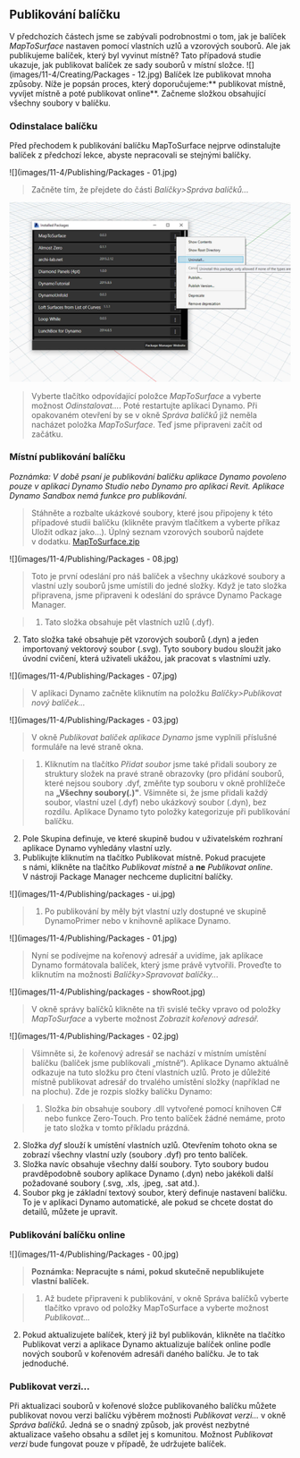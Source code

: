

## Publikování balíčku

V předchozích částech jsme se zabývali podrobnostmi o tom, jak je balíček *MapToSurface* nastaven pomocí vlastních uzlů a vzorových souborů. Ale jak publikujeme balíček, který byl vyvinut místně? Tato případová studie ukazuje, jak publikovat balíček ze sady souborů v místní složce. ![](images/11-4/Creating/Packages - 12.jpg) Balíček lze publikovat mnoha způsoby. Níže je popsán proces, který doporučujeme:** publikovat místně, vyvíjet místně a poté publikovat online**. Začneme složkou obsahující všechny soubory v balíčku.

### Odinstalace balíčku

Před přechodem k publikování balíčku MapToSurface nejprve odinstalujte balíček z předchozí lekce, abyste nepracovali se stejnými balíčky.

![](images/11-4/Publishing/Packages - 01.jpg)

> Začněte tím, že přejdete do části *Balíčky>Správa balíčků...*

![](images/11-4/Publishing/uninstall.jpg)

> Vyberte tlačítko odpovídající položce *MapToSurface* a vyberte možnost *Odinstalovat...*. Poté restartujte aplikaci Dynamo. Při opakovaném otevření by se v okně *Správa balíčků* již neměla nacházet položka *MapToSurface*. Teď jsme připraveni začít od začátku.

### Místní publikování balíčku

*Poznámka: V době psaní je publikování balíčku aplikace Dynamo povoleno pouze v aplikaci Dynamo Studio nebo Dynamo pro aplikaci Revit. Aplikace Dynamo Sandbox nemá funkce pro publikování.*

> Stáhněte a rozbalte ukázkové soubory, které jsou připojeny k této případové studii balíčku (klikněte pravým tlačítkem a vyberte příkaz Uložit odkaz jako...). Úplný seznam vzorových souborů najdete v dodatku. [MapToSurface.zip](datasets/11-4/MapToSurface.zip)

![](images/11-4/Publishing/Packages - 08.jpg)

> Toto je první odeslání pro náš balíček a všechny ukázkové soubory a vlastní uzly souborů jsme umístili do jedné složky. Když je tato složka připravena, jsme připraveni k odeslání do správce Dynamo Package Manager.

> 1. Tato složka obsahuje pět vlastních uzlů (.dyf).
2. Tato složka také obsahuje pět vzorových souborů (.dyn) a jeden importovaný vektorový soubor (.svg). Tyto soubory budou sloužit jako úvodní cvičení, která uživateli ukážou, jak pracovat s vlastními uzly.

![](images/11-4/Publishing/Packages - 07.jpg)

> V aplikaci Dynamo začněte kliknutím na položku *Balíčky>Publikovat nový balíček...*

![](images/11-4/Publishing/Packages - 03.jpg)

> V okně *Publikovat balíček aplikace Dynamo* jsme vyplnili příslušné formuláře na levé straně okna.

> 1. Kliknutím na tlačítko *Přidat soubor* jsme také přidali soubory ze struktury složek na pravé straně obrazovky (pro přidání souborů, které nejsou soubory .dyf, změňte typ souboru v okně prohlížeče na **„Všechny soubory(*.*)"**. Všimněte si, že jsme přidali každý soubor, vlastní uzel (.dyf) nebo ukázkový soubor (.dyn), bez rozdílu. Aplikace Dynamo tyto položky kategorizuje při publikování balíčku.
2. Pole Skupina definuje, ve které skupině budou v uživatelském rozhraní aplikace Dynamo vyhledány vlastní uzly.
3. Publikujte kliknutím na tlačítko Publikovat místně. Pokud pracujete s námi, klikněte na tlačítko *Publikovat místně* a **ne** *Publikovat online*. V nástroji Package Manager nechceme duplicitní balíčky.

![](images/11-4/Publishing/packages - ui.jpg)

> 1. Po publikování by měly být vlastní uzly dostupné ve skupině DynamoPrimer nebo v knihovně aplikace Dynamo.

![](images/11-4/Publishing/Packages - 01.jpg)

> Nyní se podívejme na kořenový adresář a uvidíme, jak aplikace Dynamo formátovala balíček, který jsme právě vytvořili. Proveďte to kliknutím na možnosti *Balíčky>Spravovat balíčky...*

![](images/11-4/Publishing/packages - showRoot.jpg)

> V okně správy balíčků klikněte na tři svislé tečky vpravo od položky *MapToSurface* a vyberte možnost *Zobrazit kořenový adresář.*

![](images/11-4/Publishing/Packages - 02.jpg)

> Všimněte si, že kořenový adresář se nachází v místním umístění balíčku (balíček jsme publikovali „místně“). Aplikace Dynamo aktuálně odkazuje na tuto složku pro čtení vlastních uzlů. Proto je důležité místně publikovat adresář do trvalého umístění složky (například ne na plochu). Zde je rozpis složky balíčku Dynamo:

> 1. Složka *bin* obsahuje soubory .dll vytvořené pomocí knihoven C# nebo funkce Zero-Touch. Pro tento balíček žádné nemáme, proto je tato složka v tomto příkladu prázdná.
2. Složka *dyf* slouží k umístění vlastních uzlů. Otevřením tohoto okna se zobrazí všechny vlastní uzly (soubory .dyf) pro tento balíček.
3. Složka navíc obsahuje všechny další soubory. Tyto soubory budou pravděpodobně soubory aplikace Dynamo (.dyn) nebo jakékoli další požadované soubory (.svg, .xls, .jpeg, .sat atd.).
4. Soubor pkg je základní textový soubor, který definuje nastavení balíčku. To je v aplikaci Dynamo automatické, ale pokud se chcete dostat do detailů, můžete je upravit.

### Publikování balíčku online

![](images/11-4/Publishing/Packages - 00.jpg)

> **Poznámka: Nepracujte s námi, pokud skutečně nepublikujete vlastní balíček.**

> 1. Až budete připraveni k publikování, v okně Správa balíčků vyberte tlačítko vpravo od položky MapToSurface a vyberte možnost *Publikovat...*
2. Pokud aktualizujete balíček, který již byl publikován, klikněte na tlačítko Publikovat verzi a aplikace Dynamo aktualizuje balíček online podle nových souborů v kořenovém adresáři daného balíčku. Je to tak jednoduché.

### Publikovat verzi...

Při aktualizaci souborů v kořenové složce publikovaného balíčku můžete publikovat novou verzi balíčku výběrem možnosti *Publikovat verzi...* v okně *Správa balíčků*. Jedná se o snadný způsob, jak provést nezbytné aktualizace vašeho obsahu a sdílet jej s komunitou. Možnost *Publikovat verzi* bude fungovat pouze v případě, že udržujete balíček.


